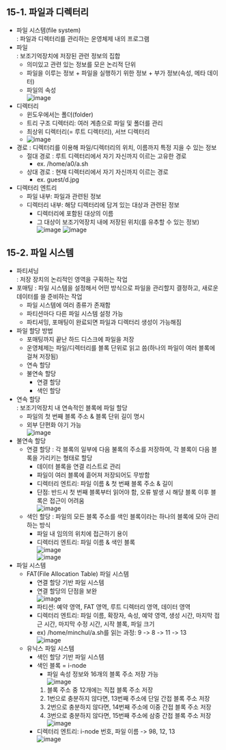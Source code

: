 ## 15-1. 파일과 디렉터리
* 파일 시스템(file system)  
  : 파일과 디렉터리를 관리하는 운영체제 내의 프로그램
* 파일  
  : 보조기억장치에 저장된 관련 정보의 집합
  - 의미있고 관련 있는 정보를 모은 논리적 단위
  - 파일을 이루는 정보 + 파일을 실행하기 위한 정보 + 부가 정보(속성, 메타 데이터)
  - 파일의 속성  
    ![image](https://github.com/a0lim-java/cs/assets/104348646/a7631bfa-9f29-402f-bbbc-c69f947af4df)  
* 디렉터리
  - 윈도우에서는 폴더(folder)
  - 트리 구조 디렉터리: 여러 계층으로 파일 및 폴더를 관리
  - 최상위 디렉터리(= 루트 디렉터리), 서브 디렉터리
  - ![image](https://github.com/a0lim-java/cs/assets/104348646/0236d5a5-2787-4295-b875-244095f0070b)
* 경로
  : 디렉터리를 이용해 파일/디렉터리의 위치, 이름까지 특정 지을 수 있는 정보
  - 절대 경로
    : 루트 디렉터리에서 자기 자신까지 이르는 고유한 경로
    + ex. /home/a0/a.sh
  - 상대 경로
    : 현재 디렉터리에서 자기 자신까지 이르는 경로
    + ex. guest/d.jpg
* 디렉터리 엔트리
  - 파일 내부: 파일과 관련된 정보
  - 디렉터리 내부: 해당 디렉터리에 담겨 있는 대상과 관련된 정보
    + 디렉터리에 포함된 대상의 이름
    + 그 대상이 보조기억장치 내에 저장된 위치(를 유추할 수 있는 정보)  
    ![image](https://github.com/a0lim-java/cs/assets/104348646/505e73be-220a-4308-80f5-3ab201d4b687)
    ![image](https://github.com/a0lim-java/cs/assets/104348646/94537d1d-0bab-4503-b96a-0a57eb45a4a8)  

## 15-2. 파일 시스템
* 파티셔닝  
  : 저장 장치의 논리적인 영역을 구획하는 작업
* 포매팅
  : 파일 시스템을 설정해서 어떤 방식으로 파일을 관리할지 결정하고, 새로운 데이터를 쓸 준비하는 작업
  - 파일 시스템에 여러 종류가 존재함
  - 파티션마다 다른 파일 시스템 설정 가능
  - 파티셔밍, 포매팅이 완료되면 파일과 디렉터리 생성이 가능해짐
* 파일 할당 방법
  - 포매팅까지 끝난 하드 디스크에 파일을 저장
  - 운영체제는 파일/디렉터리를 블록 단위로 읽고 씀(하나의 파일이 여러 블록에 걸쳐 저장됨)
  - 연속 할당
  - 불연속 할당
    + 연결 할당
    + 색인 할당
* 연속 할당  
  : 보조기억장치 내 연속적인 블록에 파일 할당
  - 파일의 첫 번째 블록 주소 & 블록 단위 길이 명시
  - 외부 단편화 야기 가능  
  ![image](https://github.com/a0lim-java/cs/assets/104348646/89a73443-a77a-40a0-ac74-a52cd638cba3)  
* 불연속 할당
  - 연결 할당
    : 각 블록의 일부에 다음 불록의 주소를 저장하여, 각 블록이 다음 블록을 가리키는 형태로 할당
    + 데이터 블록을 연결 리스트로 관리
    + 파일이 여러 블록에 흩어져 저장되어도 무방함
    + 디렉터리 엔트리: 파일 이름 & 첫 번째 블록 주소 & 길이
    + 단점: 반드시 첫 번째 블록부터 읽어야 함, 오류 발생 시 해당 블록 이후 블록은 접근이 어려움  
      ![image](https://github.com/a0lim-java/cs/assets/104348646/d10a2799-23c7-4dee-8852-df8eee8118b8)  
  - 색인 할당
    : 파일의 모든 블록 주소를 색인 블록이라는 하나의 블록에 모아 관리하는 방식
    + 파일 내 임의의 위치에 접근하기 용이
    + 디렉터리 엔트리: 파일 이름 & 색인 블록  
      ![image](https://github.com/a0lim-java/cs/assets/104348646/f6c56944-7865-45c9-aa74-027c19487723)  
      ![image](https://github.com/a0lim-java/cs/assets/104348646/987f139f-cc73-4e83-86c1-3321fe9ce863)  
* 파일 시스템
  - FAT(File Allocation Table) 파일 시스템
    + 연결 할당 기반 파일 시스템
    + 연결 할당의 단점을 보완  
      ![image](https://github.com/a0lim-java/cs/assets/104348646/e5691bc8-2261-4577-b5e1-6c08239240ba)  
    + 파티션: 예약 영역, FAT 영역, 루트 디렉터리 영역, 데이터 영역
    + 디렉터리 엔트리: 파일 이름, 확장자, 속성, 예약 영역, 생성 시간, 마지막 접근 시간, 마지막 수정 시간, 시작 블록, 파일 크기
    + ex) /home/minchul/a.sh를 읽는 과정: 9 -> 8 -> 11 -> 13  
      ![image](https://github.com/a0lim-java/cs/assets/104348646/690ada96-8527-4d90-bd96-74053fec06ff)  
  - 유닉스 파일 시스템
    + 색인 할당 기반 파일 시스템
    + 색인 블록 = i-node
      + 파일 속성 정보와 16개의 블록 주소 저장 가능  
        ![image](https://github.com/a0lim-java/cs/assets/104348646/2fd7a788-5743-4add-8130-ed5b45f09a5e)  
      1. 블록 주소 중 12개에는 직접 블록 주소 저장
      2. 1번으로 충분하지 않다면, 13번째 주소에 단일 간접 블록 주소 저장
      3. 2번으로 충분하지 않다면, 14번째 주소에 이중 간접 블록 주소 저장
      4. 3번으로 충분하지 않다면, 15번째 주소에 삼중 간접 블록 주소 저장  
         ![image](https://github.com/a0lim-java/cs/assets/104348646/bb0083b4-7d2a-4e4f-bc9d-f2b3f97ff750)
    + 디렉터리 엔트리: i-node 번호, 파일 이름  -> 98, 12, 13  
      ![image](https://github.com/a0lim-java/cs/assets/104348646/83e106e3-9553-42f0-905e-c1a8eda9719d)  









